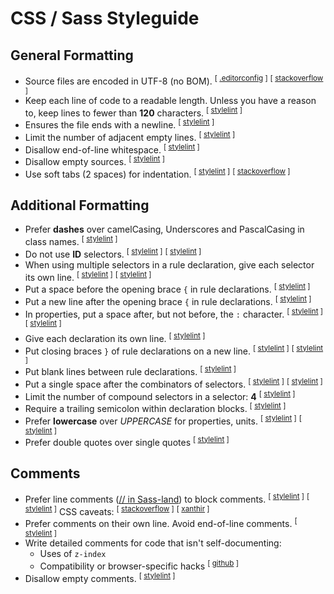 # CSS / Sass Styleguide

## General Formatting
* Source files are encoded in UTF-8 (no BOM). <sup>[ [.editorconfig](https://github.com/editorconfig/editorconfig/wiki/EditorConfig-Properties#charset) ]</sup> <sup>[ [stackoverflow](https://stackoverflow.com/questions/2223882/whats-different-between-utf-8-and-utf-8-without-bom/2223926#2223926) ]</sup>
* Keep each line of code to a readable length. Unless you have a reason to, keep lines to fewer than **120** characters. <sup>[ [stylelint](https://stylelint.io/user-guide/rules/max-line-length/) ]</sup>
* Ensures the file ends with a newline. <sup>[ [stylelint](https://stylelint.io/user-guide/rules/no-missing-end-of-source-newline/) ]</sup>
* Limit the number of adjacent empty lines. <sup>[ [stylelint](https://stylelint.io/user-guide/rules/max-empty-lines/) ]</sup>
* Disallow end-of-line whitespace. <sup>[ [stylelint](https://stylelint.io/user-guide/rules/no-eol-whitespace/) ]</sup>
* Disallow empty sources. <sup>[ [stylelint](https://stylelint.io/user-guide/rules/no-empty-source/) ]</sup>
* Use soft tabs (2 spaces) for indentation. <sup>[ [stylelint](https://stylelint.io/user-guide/rules/indentation/) ]</sup> <sup>[ [stackoverflow](https://stackoverflow.blog/2017/06/15/developers-use-spaces-make-money-use-tabs/) ]</sup>

## Additional Formatting
* Prefer **dashes** over camelCasing, Underscores and PascalCasing in class names. <sup>[ [stylelint](https://stylelint.io/user-guide/rules/selector-class-pattern/) ]</sup>
* Do not use **ID** selectors. <sup>[ [stylelint](https://stylelint.io/user-guide/rules/selector-id-pattern/) ]</sup> <sup>[ [stylelint](https://stylelint.io/user-guide/rules/selector-no-id/) ]</sup>
* When using multiple selectors in a rule declaration, give each selector its own line. <sup>[ [stylelint](https://stylelint.io/user-guide/rules/selector-list-comma-newline-after/) ]</sup> <sup>[ [stylelint](https://stylelint.io/user-guide/rules/selector-max-empty-lines/) ]</sup>
* Put a space before the opening brace `{` in rule declarations. <sup>[ [stylelint](https://stylelint.io/user-guide/rules/block-opening-brace-space-before/) ]</sup>
* Put a new line after the opening brace `{` in rule declarations. <sup>[ [stylelint](https://stylelint.io/user-guide/rules/block-opening-brace-newline-after/) ]</sup>
* In properties, put a space after, but not before, the `:` character. <sup>[ [stylelint](https://stylelint.io/user-guide/rules/declaration-colon-space-after/) ]</sup> <sup>[ [stylelint](https://stylelint.io/user-guide/rules/declaration-colon-space-before/) ]</sup>
* Give each declaration its own line. <sup>[ [stylelint](https://stylelint.io/user-guide/rules/declaration-block-semicolon-newline-after/) ]</sup>
* Put closing braces `}` of rule declarations on a new line. <sup>[ [stylelint](https://stylelint.io/user-guide/rules/block-closing-brace-newline-after/) ]</sup> <sup>[ [stylelint](https://stylelint.io/user-guide/rules/block-closing-brace-newline-before/) ]</sup>
* Put blank lines between rule declarations. <sup>[ [stylelint](https://stylelint.io/user-guide/rules/rule-empty-line-before/) ]</sup>
* Put a single space after the combinators of selectors. <sup>[ [stylelint](https://stylelint.io/user-guide/rules/selector-combinator-space-after/) ]</sup> <sup>[ [stylelint](https://stylelint.io/user-guide/rules/selector-combinator-space-before/) ]</sup>
* Limit the number of compound selectors in a selector: **4** <sup>[ [stylelint](https://stylelint.io/user-guide/rules/selector-max-compound-selectors/) ]</sup>
* Require a trailing semicolon within declaration blocks. <sup>[ [stylelint](https://stylelint.io/user-guide/rules/declaration-block-trailing-semicolon/) ]</sup>
* Prefer **lowercase** over *UPPERCASE* for properties, units. <sup>[ [stylelint](https://stylelint.io/user-guide/rules/property-case/) ]</sup> <sup>[ [stylelint](https://stylelint.io/user-guide/rules/unit-case/) ]</sup>
* Prefer double quotes over single quotes <sup>[ [stylelint](https://stylelint.io/user-guide/rules/string-quotes/) ]</sup>

## Comments
* Prefer line comments ([// in Sass-land](http://sass-lang.com/documentation/file.SASS_REFERENCE.html#comments)) to block comments. <sup>[ [stylelint](https://stylelint.io/user-guide/rules/comment-whitespace-inside/) ]</sup> <sup>[ [stylelint](https://stylelint.io/user-guide/rules/no-invalid-double-slash-comments/) ]</sup> CSS caveats: <sup>[ [stackoverflow](https://stackoverflow.com/questions/12298890/is-it-bad-practice-to-comment-out-single-lines-of-css-with/20192639#20192639) ]</sup> <sup>[ [xanthir](http://www.xanthir.com/b4U10) ]</sup>
* Prefer comments on their own line. Avoid end-of-line comments. <sup>[ [stylelint](https://stylelint.io/user-guide/rules/comment-empty-line-before/) ]</sup>
* Write detailed comments for code that isn't self-documenting:
  * Uses of `z-index`
  * Compatibility or browser-specific hacks  <sup>[ [github](https://github.com/Slamdunk/stylelint-no-browser-hacks) ]</sup>
* Disallow empty comments. <sup>[ [stylelint](https://stylelint.io/user-guide/rules/comment-no-empty/) ]</sup>
